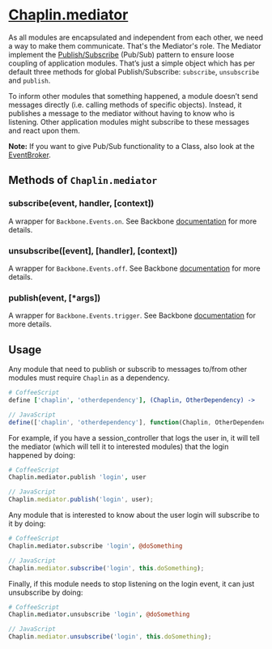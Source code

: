 # [Chaplin.mediator](../src/chaplin/mediator.coffee)
As all modules are encapsulated and independent from each other, we need a way to make them communicate. That's the Mediator's role. The Mediator implement the [Publish/Subscribe](http://en.wikipedia.org/wiki/Publish/subscribe) (Pub/Sub) pattern to ensure loose coupling of application modules. That’s just a simple object which has per default three methods for global Publish/Subscribe: `subscribe`, `unsubscribe` and `publish`.

To inform other modules that something happened, a module doesn’t send messages directly (i.e. calling methods of specific objects). Instead, it publishes a message to the mediator without having to know who is listening. Other application modules might subscribe to these messages and react upon them.

**Note:** If you want to give Pub/Sub functionality to a Class, also look at the [EventBroker](./chaplin.event_broker.md).


## Methods of `Chaplin.mediator`

### subscribe(event, handler, [context])

A wrapper for `Backbone.Events.on`. See Backbone [documentation](http://backbonejs.org/#Events-on) for more details.

### unsubscribe([event], [handler], [context])

A wrapper for `Backbone.Events.off`. See Backbone [documentation](http://backbonejs.org/#Events-off) for more details.

### publish(event, [*args])

A wrapper for `Backbone.Events.trigger`. See Backbone [documentation](http://backbonejs.org/#Events-trigger) for more details.

## Usage

Any module that need to publish or subscrib to messages to/from other modules must require `Chaplin` as a dependency.

```coffeescript
# CoffeeScript
define ['chaplin', 'otherdependency'], (Chaplin, OtherDependency) ->
```

```javascript
// JavaScript
define(['chaplin', 'otherdependency'], function(Chaplin, OtherDependency) {})
```

For example, if you have a session_controller that logs the user in, it will tell the mediator (which will tell it to interested modules) that the login happened by doing:

```coffeescript
# CoffeeScript
Chaplin.mediator.publish 'login', user
```

```javascript
// JavaScript
Chaplin.mediator.publish('login', user);
```

Any module that is interested to know about the user login will subscribe to it by doing:

```coffeescript
# CoffeeScript
Chaplin.mediator.subscribe 'login', @doSomething
```

```javascript
// JavaScript
Chaplin.mediator.subscribe('login', this.doSomething);
```

Finally, if this module needs to stop listening on the login event, it can just unsubscribe by doing:

```coffeescript
# CoffeeScript
Chaplin.mediator.unsubscribe 'login', @doSomething
```

```javascript
// JavaScript
Chaplin.mediator.unsubscribe('login', this.doSomething);
```
